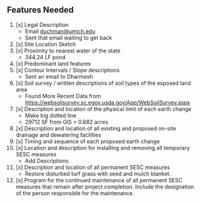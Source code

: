 ## Features Needed
1. [x] Legal Description
	- Email duchman@umich.edu
	- Sent that email waiting to get back
1. [x] Site Location Sketch
2. [x] Proximity to nearest water of the state
	- 344.24 LF pond
3. [x] Predominant land features
4. [x] Contour Intervals / Slope descriptions
	- Sent an email to Dharmesh
5. [x] Soil survey / written descriptions of soil types of the exposed land area
	- Found More Recent Data from https://websoilsurvey.sc.egov.usda.gov/App/WebSoilSurvey.aspx
6. [x] Description and location of the physical limit of each earth change
	- Make big dotted line
	- 29712 SF from GIS = 0.682 acres
7. [x] Description and location of all existing and proposed on-site drainage and dewatering facilities
8. [x] Timing and sequence of each proposed earth change
9. [x] Location and description for installing and removing all temporary SESC measures
	- Add Descriptions
10. [x] Description and location of all permanent SESC measures
	- Restore disturbed turf grass with seed and mulch blanket. 
11. [x] Program for the continued maintenance of all permanent SESC measures that remain after project completion. Include the designation of the person responsible for the maintenance.